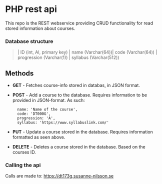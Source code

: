 ﻿# PHP rest api

This repo is the REST webservice providing CRUD functionality for 
read stored information about courses.

### Database structure

 >| ID (int, AI, primary key) | name (Varchar(64))| code (Varchar(64)) | progression (Varchar(1)) | syllabus (Varchar(512)) 


## Methods
* **GET** - Fetches course-info stored in databas, in JSON format.
* **POST** - Add a course to the database. Requires information to be provided in JSON-format. As such:

        name: 'Name of the course',
        code: 'DT000G',
        progression: 'A',
        syllabus: 'https://www.syllabuslink.com/'
* **PUT** - Update a course stored in the database. Requires information formatted as seen above.
* **DELETE** - Deletes a course stored in the database. Based on the courses ID.

### Calling the api
Calls are made to: 
            https://dt173g.susanne-nilsson.se
